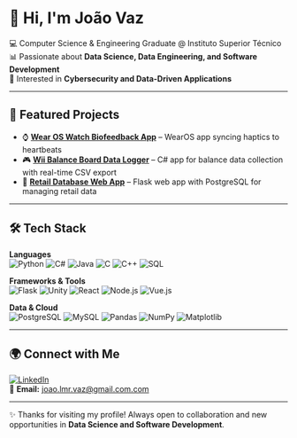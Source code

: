 # 👋 Hi, I'm João Vaz  

💻 Computer Science & Engineering Graduate @ Instituto Superior Técnico  
📊 Passionate about **Data Science, Data Engineering, and Software Development**  
🔐 Interested in **Cybersecurity and Data-Driven Applications**  
  
---

## 🚀 Featured Projects
- ⌚ [**Wear OS Watch Biofeedback App**](https://github.com/joaovaz22/heartloop-wearos ) – WearOS app syncing haptics to heartbeats  
- 🎮 [**Wii Balance Board Data Logger**](https://github.com/joaovaz22/wiibalanceboard-reader) – C# app for balance data collection with real-time CSV export  
- 🛒 [**Retail Database Web App**](https://github.com/joaovaz22/retail-database-webapp) – Flask web app with PostgreSQL for managing retail data  

---

## 🛠 Tech Stack  

**Languages**  
![Python](https://img.shields.io/badge/-Python-3776AB?logo=python&logoColor=white) 
![C#](https://img.shields.io/badge/-C%23-239120?logo=c-sharp&logoColor=white) 
![Java](https://img.shields.io/badge/-Java-007396?logo=java&logoColor=white) 
![C](https://img.shields.io/badge/-C-00599C?logo=c&logoColor=white) 
![C++](https://img.shields.io/badge/-C++-00599C?logo=cplusplus&logoColor=white) 
![SQL](https://img.shields.io/badge/-SQL-336791?logo=postgresql&logoColor=white)  

**Frameworks & Tools**  
![Flask](https://img.shields.io/badge/-Flask-000000?logo=flask&logoColor=white) 
![Unity](https://img.shields.io/badge/-Unity-000000?logo=unity&logoColor=white) 
![React](https://img.shields.io/badge/-React-61DAFB?logo=react&logoColor=black) 
![Node.js](https://img.shields.io/badge/-Node.js-339933?logo=node.js&logoColor=white) 
![Vue.js](https://img.shields.io/badge/-Vue.js-4FC08D?logo=vue.js&logoColor=white)  

**Data & Cloud**  
![PostgreSQL](https://img.shields.io/badge/-PostgreSQL-336791?logo=postgresql&logoColor=white) 
![MySQL](https://img.shields.io/badge/-MySQL-4479A1?logo=mysql&logoColor=white) 
![Pandas](https://img.shields.io/badge/-Pandas-150458?logo=pandas&logoColor=white) 
![NumPy](https://img.shields.io/badge/-NumPy-013243?logo=numpy&logoColor=white) 
![Matplotlib](https://img.shields.io/badge/-Matplotlib-11557c?logo=plotly&logoColor=white)  

---

## 🌍 Connect with Me  

[![LinkedIn](https://img.shields.io/badge/-João%20Vaz-0A66C2?logo=linkedin&logoColor=white)](https://www.linkedin.com/in/joaolmrvaz/)  
📧 **Email:** joao.lmr.vaz@gmail.com.com  

---

✨ Thanks for visiting my profile! Always open to collaboration and new opportunities in **Data Science and Software Development**.

